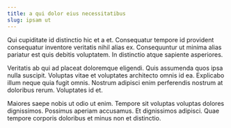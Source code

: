 ```yaml
---
title: a qui dolor eius necessitatibus
slug: ipsam ut
---
```


Qui cupiditate id distinctio hic et a et. Consequatur tempore id provident consequatur inventore veritatis nihil alias ex. Consequuntur ut minima alias pariatur est quis debitis voluptatem. In distinctio atque sapiente asperiores.

Veritatis ab qui ad placeat doloremque eligendi. Quis assumenda quos ipsa nulla suscipit. Voluptas vitae et voluptates architecto omnis id ea. Explicabo illum neque quia fugit omnis. Nostrum adipisci enim perferendis nostrum at doloribus rerum. Voluptates id et.

Maiores saepe nobis ut odio ut enim. Tempore sit voluptas voluptas dolores dignissimos. Possimus aperiam accusamus. Et dignissimos adipisci. Quae tempore corporis doloribus et minus non et distinctio.
